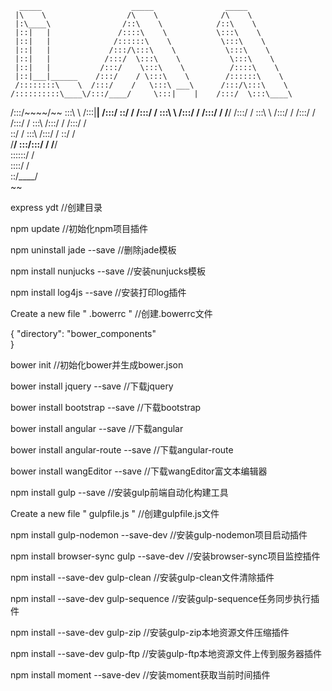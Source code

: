       _____                    _____                _____          
     |\    \                  /\    \              /\    \         
     |:\____\                /::\    \            /::\    \        
     |::|   |               /::::\    \           \:::\    \       
     |::|   |              /::::::\    \           \:::\    \      
     |::|   |             /:::/\:::\    \           \:::\    \     
     |::|   |            /:::/  \:::\    \           \:::\    \    
     |::|   |           /:::/    \:::\    \          /::::\    \   
     |::|___|______    /:::/    / \:::\    \        /::::::\    \  
     /::::::::\    \  /:::/    /   \:::\ ___\      /:::/\:::\    \ 
    /::::::::::\____\/:::/____/     \:::|    |    /:::/  \:::\____\
   /:::/~~~~/~~      \:::\    \     /:::|____|   /:::/    \::/    /
  /:::/    /          \:::\    \   /:::/    /   /:::/    / \/____/ 
 /:::/    /            \:::\    \ /:::/    /   /:::/    /          
/:::/    /              \:::\    /:::/    /   /:::/    /           
\::/    /                \:::\  /:::/    /    \::/    /            
 \/____/                  \:::\/:::/    /      \/____/             
                           \::::::/    /                           
                            \::::/    /                            
                             \::/____/                             
                              ~~                                   
                                                                   

express ydt                                 //创建目录

npm update                                  //初始化npm项目插件       

npm uninstall jade --save                   //删除jade模板      

npm install nunjucks --save                 //安装nunjucks模板          

npm install log4js --save                   //安装打印log插件              

Create a new file " .bowerrc "              //创建.bowerrc文件

{
    "directory": "bower_components"         
}

bower init                                  //初始化bower并生成bower.json        

bower install jquery --save                 //下载jquery

bower install bootstrap --save              //下载bootstrap

bower install angular --save                //下载angular

bower install angular-route --save          //下载angular-route

bower install wangEditor --save            //下载wangEditor富文本编辑器

npm install gulp --save                     //安装gulp前端自动化构建工具

Create a new file " gulpfile.js "           //创建gulpfile.js文件

npm install gulp-nodemon --save-dev         //安装gulp-nodemon项目启动插件

npm install browser-sync gulp --save-dev    //安装browser-sync项目监控插件

npm install --save-dev gulp-clean           //安装gulp-clean文件清除插件

npm install --save-dev gulp-sequence        //安装gulp-sequence任务同步执行插件

npm install --save-dev gulp-zip             //安装gulp-zip本地资源文件压缩插件

npm install --save-dev gulp-ftp             //安装gulp-ftp本地资源文件上传到服务器插件

npm install moment --save-dev               //安装moment获取当前时间插件